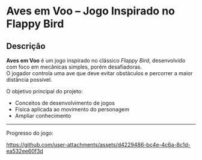 # Aves em Voo – Jogo Inspirado no Flappy Bird  

## Descrição  
**Aves em Voo** é um jogo inspirado no clássico *Flappy Bird*, desenvolvido com foco em mecânicas simples, porém desafiadoras.  
O jogador controla uma ave que deve evitar obstáculos e percorrer a maior distância possível.  

O objetivo principal do projeto:  
- Conceitos de desenvolvimento de jogos  
- Física aplicada ao movimento do personagem  
- Ampliar conhecimento

---

Progresso do jogo:

https://github.com/user-attachments/assets/d4229486-bc4e-4c6a-8c1d-ea532ee60f3d


